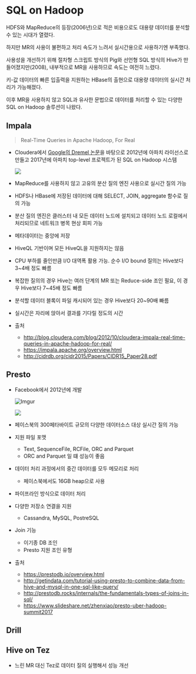 # SQL on Hadoop

HDFS와 MapReduce의 등장(2006년)으로 적은 비용으로도 대용량 데이터를 분석할 수 있는 시대가 열렸다.

하지만 MR의 사용이 불편하고 처리 속도가 느려서 실시간용으로 사용하기엔 부족했다.

사용성을 개선하기 위해 절차형 스크립트 방식의 Pig와 선언형 SQL 방식의 Hive가 만들어졌지만(2008), 내부적으로 MR을 사용하므로 속도는 여전히 느렸다.

키-값 데이터의 빠른 입출력을 지원하는 HBase의 출현으로 대용량 데이터의 실시간 처리가 가능해졌다.

이후 MR을 사용하지 않고 SQL과 유사한 문법으로 데이터를 처리할 수 있는 다양한 SQL on Hadoop 솔루션이 나왔다.


## Impala

> Real-Time Queries in Apache Hadoop, For Real

- Cloudera에서 [Google의 Dremel 논문](https://research.google.com/pubs/pub36632.html)을 바탕으로 2012년에 아파치 라이선스로 만들고 2017년에 아파치 top-level 프로젝트가 된 SQL on Hadoop 시스템

  ![](https://impala.apache.org/img/impala.png)

- MapReduce를 사용하지 않고 고유의 분산 질의 엔진 사용으로 실시간 질의 가능
- HDFS나 HBase에 저장된 데이터에 대해 SELECT, JOIN, aggregate 함수로 질의 가능
- 분산 질의 엔진은 클러스터 내 모든 데이터 노드에 설치되고 데이터 노드 로컬에서 처리되므로 네트워크 병목 현상 회피 가능
- 메타데이터는 중앙에 저장
- HiveQL 기반이며 모든 HiveQL을 지원하지는 않음
- CPU 부하를 줄인만큼 I/O 대역폭 활용 가능. 순수 I/O bound 질의는 Hive보다 3~4배 정도 빠름
- 복잡한 질의의 경우 Hive는 여러 단계의 MR 또는 Reduce-side 조인 필요, 이 경우 Hive보다 7~45배 정도 빠름
- 분석할 데이터 블록이 파일 캐시되어 있는 경우 Hive보다 20~90배 빠름
- 실시간은 자리에 앉아서 결과를 기다릴 정도의 시간

- 출처
  - http://blog.cloudera.com/blog/2012/10/cloudera-impala-real-time-queries-in-apache-hadoop-for-real/
  - https://impala.apache.org/overview.html
  - http://cidrdb.org/cidr2015/Papers/CIDR15_Paper28.pdf

## Presto

- Facebook에서 2012년에 개발

  ![Imgur](https://i.imgur.com/m4JGZN8.png)

  ![](https://prestodb.io/static/presto-overview.png)

- 페이스북의 300페타바이트 규모의 다양한 데이터소스 대상 실시간 질의 가능
- 지원 파일 포맷
  - Text, SequenceFile, RCFile, ORC and Parquet
  - ORC and Parquet 일 떄 성능이 좋음
- 데이터 처리 과정에서의 중간 데이터를 모두 메모리로 처리
  - 페이스북에서도 16GB heap으로 사용
- 파이프라인 방식으로 데이터 처리
- 다양한 저장소 연결을 지원
  - Cassandra, MySQL, PostreSQL
- Join 기능
  - 이기종 DB 조인
  - Presto 지원 조인 유형


- 출처
  - https://prestodb.io/overview.html
  - http://getindata.com/tutorial-using-presto-to-combine-data-from-hive-and-mysql-in-one-sql-like-query/
  - http://prestodb.rocks/internals/the-fundamentals-types-of-joins-in-sql/
  - https://www.slideshare.net/zhenxiao/presto-uber-hadoop-summit2017

## Drill

## Hive on Tez

- 느린 MR 대신 Tez로 데이터 질의 실행해서 성능 개선
